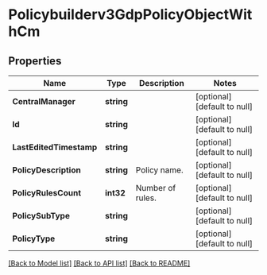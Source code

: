 # Policybuilderv3GdpPolicyObjectWithCm

## Properties
Name | Type | Description | Notes
------------ | ------------- | ------------- | -------------
**CentralManager** | **string** |  | [optional] [default to null]
**Id** | **string** |  | [optional] [default to null]
**LastEditedTimestamp** | **string** |  | [optional] [default to null]
**PolicyDescription** | **string** | Policy name. | [optional] [default to null]
**PolicyRulesCount** | **int32** | Number of rules. | [optional] [default to null]
**PolicySubType** | **string** |  | [optional] [default to null]
**PolicyType** | **string** |  | [optional] [default to null]

[[Back to Model list]](../README.md#documentation-for-models) [[Back to API list]](../README.md#documentation-for-api-endpoints) [[Back to README]](../README.md)

